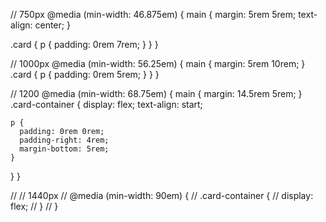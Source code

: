 // 750px
@media (min-width: 46.875em) {
main {
margin: 5rem 5rem;
text-align: center;
}

.card {
p {
padding: 0rem 7rem;
}
}
}

// 1000px
@media (min-width: 56.25em) {
main {
margin: 5rem 10rem;
}
.card {
p {
padding: 0rem 5rem;
}
}
}

// 1200
@media (min-width: 68.75em) {
main {
margin: 14.5rem 5rem;
}
.card-container {
display: flex;
text-align: start;

    p {
      padding: 0rem 0rem;
      padding-right: 4rem;
      margin-bottom: 5rem;
    }

}
}

// // 1440px
// @media (min-width: 90em) {
// .card-container {
// display: flex;
// }
// }

